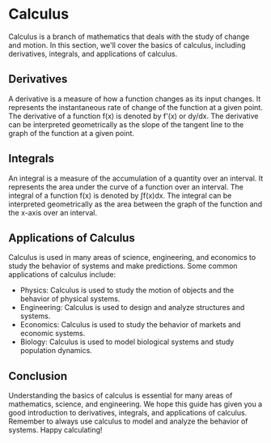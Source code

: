 # Calculus

Calculus is a branch of mathematics that deals with the study of change and motion. In this section, we'll cover the basics of calculus, including derivatives, integrals, and applications of calculus.

## Derivatives

A derivative is a measure of how a function changes as its input changes. It represents the instantaneous rate of change of the function at a given point. The derivative of a function f(x) is denoted by f'(x) or dy/dx. The derivative can be interpreted geometrically as the slope of the tangent line to the graph of the function at a given point.

## Integrals

An integral is a measure of the accumulation of a quantity over an interval. It represents the area under the curve of a function over an interval. The integral of a function f(x) is denoted by ∫f(x)dx. The integral can be interpreted geometrically as the area between the graph of the function and the x-axis over an interval.

## Applications of Calculus

Calculus is used in many areas of science, engineering, and economics to study the behavior of systems and make predictions. Some common applications of calculus include:

* Physics: Calculus is used to study the motion of objects and the behavior of physical systems.
* Engineering: Calculus is used to design and analyze structures and systems.
* Economics: Calculus is used to study the behavior of markets and economic systems.
* Biology: Calculus is used to model biological systems and study population dynamics.

## Conclusion

Understanding the basics of calculus is essential for many areas of mathematics, science, and engineering. We hope this guide has given you a good introduction to derivatives, integrals, and applications of calculus. Remember to always use calculus to model and analyze the behavior of systems. Happy calculating!
